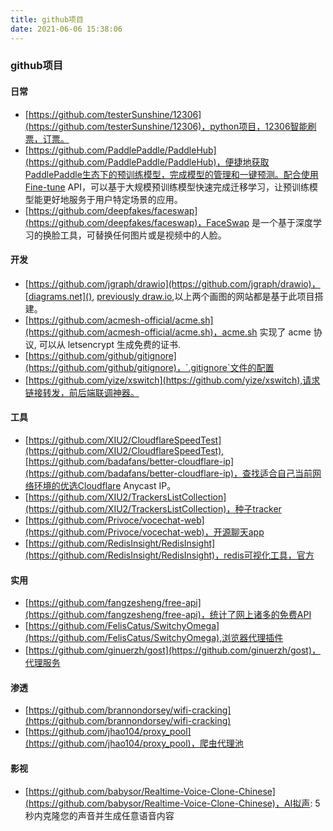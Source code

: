 ```yaml
---
title: github项目
date: 2021-06-06 15:38:06
---
```



### github项目

#### 日常
* [https://github.com/testerSunshine/12306](https://github.com/testerSunshine/12306)，python项目，12306智能刷票，订票。
* [https://github.com/PaddlePaddle/PaddleHub](https://github.com/PaddlePaddle/PaddleHub)，便捷地获取PaddlePaddle生态下的预训练模型，完成模型的管理和一键预测。配合使用Fine-tune API，可以基于大规模预训练模型快速完成迁移学习，让预训练模型能更好地服务于用户特定场景的应用。
* [https://github.com/deepfakes/faceswap](https://github.com/deepfakes/faceswap)，FaceSwap 是一个基于深度学习的换脸工具，可替换任何图片或是视频中的人脸。


#### 开发
* [https://github.com/jgraph/drawio](https://github.com/jgraph/drawio)，[diagrams.net](), [previously draw.io](),以上两个画图的网站都是基于此项目搭建。
* [https://github.com/acmesh-official/acme.sh](https://github.com/acmesh-official/acme.sh)，acme.sh 实现了 acme 协议, 可以从 letsencrypt 生成免费的证书.
* [https://github.com/github/gitignore](https://github.com/github/gitignore)，`.gitignore`文件的配置
* [https://github.com/yize/xswitch](https://github.com/yize/xswitch),请求链接转发，前后端联调神器。

#### 工具
* [https://github.com/XIU2/CloudflareSpeedTest](https://github.com/XIU2/CloudflareSpeedTest),[https://github.com/badafans/better-cloudflare-ip](https://github.com/badafans/better-cloudflare-ip)，查找适合自己当前网络环境的优选Cloudflare Anycast IP。
* [https://github.com/XIU2/TrackersListCollection](https://github.com/XIU2/TrackersListCollection)，种子tracker
* [https://github.com/Privoce/vocechat-web](https://github.com/Privoce/vocechat-web)，开源聊天app
* [https://github.com/RedisInsight/RedisInsight](https://github.com/RedisInsight/RedisInsight)，redis可视化工具，官方



#### 实用
* [https://github.com/fangzesheng/free-api](https://github.com/fangzesheng/free-api)，统计了网上诸多的免费API
* [https://github.com/FelisCatus/SwitchyOmega](https://github.com/FelisCatus/SwitchyOmega),浏览器代理插件
* [https://github.com/ginuerzh/gost](https://github.com/ginuerzh/gost)，代理服务

#### 渗透
* [https://github.com/brannondorsey/wifi-cracking](https://github.com/brannondorsey/wifi-cracking)
* [https://github.com/jhao104/proxy_pool](https://github.com/jhao104/proxy_pool)，爬虫代理池



#### 影视
* [https://github.com/babysor/Realtime-Voice-Clone-Chinese](https://github.com/babysor/Realtime-Voice-Clone-Chinese)，AI拟声: 5秒内克隆您的声音并生成任意语音内容
